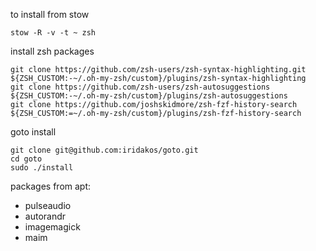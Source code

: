 to install from stow 
```
stow -R -v -t ~ zsh
```

install zsh packages
```
git clone https://github.com/zsh-users/zsh-syntax-highlighting.git ${ZSH_CUSTOM:-~/.oh-my-zsh/custom}/plugins/zsh-syntax-highlighting
git clone https://github.com/zsh-users/zsh-autosuggestions ${ZSH_CUSTOM:-~/.oh-my-zsh/custom}/plugins/zsh-autosuggestions
git clone https://github.com/joshskidmore/zsh-fzf-history-search ${ZSH_CUSTOM:=~/.oh-my-zsh/custom}/plugins/zsh-fzf-history-search
```

goto install 
```
git clone git@github.com:iridakos/goto.git
cd goto 
sudo ./install
```

packages from apt:
- pulseaudio
- autorandr
- imagemagick
- maim
